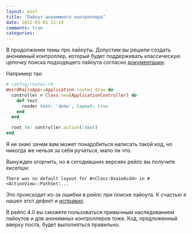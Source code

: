 ```yaml
---
layout: post
title: "Лайоут анонимного контроллера"
date: 2012-03-01 12:19
comments: true
categories: 
---
```


В продолжении темы про лайоуты. Допустим вы решили создать анонимный контроллер, который
будет поддерживать классическую цепочку поиска подходящего лайоута согласно [документации](http://api.rubyonrails.org/classes/AbstractController/Layouts.html#label-Inheritance+Examples).

Например так:

``` ruby
# config/routes.rb
WeirdRailsApp::Application.routes.draw do
  controller = Class.new(ApplicationController) do
    def text
      render text: 'demo', layout: true
    end
  end

  root to: controller.action(:text)
end
```

Я не знаю зачем вам может понадобиться написать такой код, но никогда же нельзя
за себя ручаться, мало ли что.

Вынужден огорчить, но в сегодняшних версиях рейлс вы получите ексепшн:

```
There was no default layout for #<Class:0xa1e6cd4> in #<ActionView::PathSet:...
```

Это происходит из-за ошибки в рейлс при поиске лайоута. К счастью я нашел этот дефект и [исправил](https://github.com/rails/rails/commit/b27c29ef4a26755b8de04686241694ce5ee33724). 

В рейлс 4.0 вы сможете пользоваться привычным наследованием лайоутов и для анонимных
контроллеров тоже. Код, предложенный вверху поста, будет выполняться правильно.
